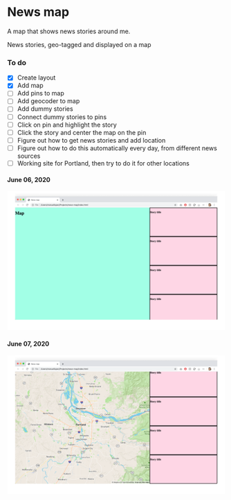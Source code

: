 # News map

A map that shows news stories around me. 

News stories, geo-tagged and displayed on a map

### To do
- [x] Create layout
- [x] Add map
- [ ] Add pins to map
- [ ] Add geocoder to map
- [ ] Add dummy stories
- [ ] Connect dummy stories to pins
- [ ] Click on pin and highlight the story
- [ ] Click the story and center the map on the pin
- [ ] Figure out how to get news stories and add location
- [ ] Figure out how to do this automatically every day, from different news sources
- [ ] Working site for Portland, then try to do it for other locations

#### June 06, 2020
![Page outline view](./img/2020.06.06-Page-outline.png)

#### June 07, 2020
![Map in map pane](./img/2020.06.07-Map-in-map-pane.png)